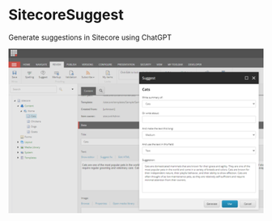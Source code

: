 # SitecoreSuggest
Generate suggestions in Sitecore using ChatGPT

![Example](https://raw.githubusercontent.com/kristofferkjeldby/SitecoreSuggest/main/readme.png)
